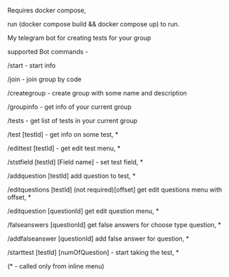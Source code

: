 Requires docker compose,

run (docker compose build && docker compose up) to run.

My telegram bot for creating tests for your group

supported Bot commands -

/start - start info

/join - join group by code

/creategroup - create group with some name and description

/groupinfo - get info of your current group

/tests - get list of tests in your current group

/test [testId] - get info on some test, *

/edittest [testId] - get edit test menu, *

/ststfield [testId] [Field name] - set test field, *

/addquestion [testId] add question to test, *

/editquestions [testId] (not required)[offset] get edit questions menu with offset, *

/editquestion [questionId] get edit question menu, *

/falseanswers [questionId] get false answers for choose type question, *

/addfalseanswer [questionId] add false answer for question, *

/starttest [testId] [numOfQuestion] - start taking the test, *

(* - called only from inline menu)
